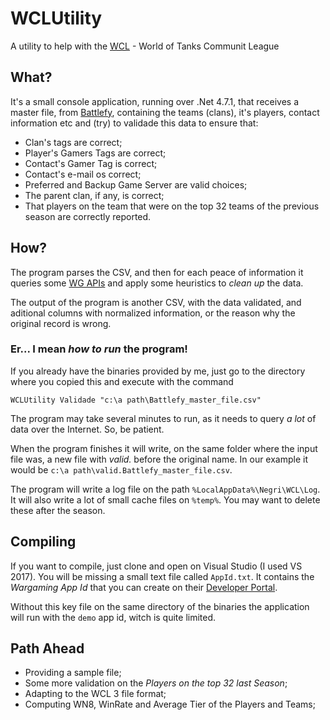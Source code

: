 
# WCLUtility
A utility to help with the [WCL](https://battlefy.com/world-of-tanks-community-league-wcl) - World of Tanks Communit League

## What?

It's a small console application, running over .Net 4.7.1, that receives a master file, from [Battlefy](https://battlefy.com/), containing the teams (clans), it's players, contact information etc and (try) to validade this data to ensure that:

* Clan's tags are correct;
* Player's Gamers Tags are correct;
* Contact's Gamer Tag is correct;
* Contact's e-mail os correct;
* Preferred and Backup Game Server are valid choices;
* The parent clan, if any, is correct;
* That players on the team that were on the top 32 teams of the previous season are correctly reported.

## How?

The program parses the CSV, and then for each peace of information it queries some [WG APIs](https://developers.wargaming.net/) and apply some heuristics to *clean up* the data.

The output of the program is another CSV, with the data validated, and aditional columns with normalized information, or the reason why the original record is wrong.

### Er... I mean *how to run* the program!

If you already have the binaries provided by me, just go to the directory where you copied this and execute with the command

`WCLUtility Validade "c:\a path\Battlefy_master_file.csv"`

The program may take several minutes to run, as it needs to query *a lot* of data over the Internet. So, be patient.

When the program finishes it will write, on the same folder where the input file was, a new file with *valid.* before the original name. In our example it would be `c:\a path\valid.Battlefy_master_file.csv`.

The program will write a log file on the path `%LocalAppData%\Negri\WCL\Log`. It will also write a lot of small cache files on `%temp%`. You may want to delete these after the season.

## Compiling

If you want to compile, just clone and open on Visual Studio (I used VS 2017). You will be missing a small text file called `AppId.txt`. It contains the *Wargaming App Id* that you can create on their [Developer Portal](https://developers.wargaming.net/).

Without this key file on the same directory of the binaries the application will run with the `demo` app id, witch is quite limited.

## Path Ahead

* Providing a sample file;
* Some more validation on the *Players on the top 32 last Season*;
* Adapting to the WCL 3 file format;
* Computing WN8, WinRate and Average Tier of the Players and Teams;

